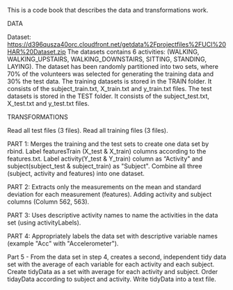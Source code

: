This is a code book that describes the data and transformations work.

DATA

Dataset: https://d396qusza40orc.cloudfront.net/getdata%2Fprojectfiles%2FUCI%20HAR%20Dataset.zip
The datasets contains 6 activities: (WALKING, WALKING_UPSTAIRS, WALKING_DOWNSTAIRS, SITTING, STANDING, LAYING).
The dataset has been randomly partitioned into two sets, where 70% of the volunteers was selected for generating the training data and 30% the test data. The training datasets is stored in the TRAIN folder. It consists of the subject_train.txt, X_train.txt and y_train.txt files.  The test datasets is stored in the TEST folder. It consists of the subject_test.txt, X_test.txt and y_test.txt files.


TRANSFORMATIONS

Read all test files (3 files).
Read all training files (3 files).

PART 1: Merges the training and the test sets to create one data set by rbind.
Label featuresTrain (X_test & X_train) columns according to the features.txt.
Label activity(Y_test & Y_train) column as “Activity" and subject(subject_test & subject_train) as "Subject".
Combine all three (subject, activity and features) into one dataset.

PART 2:  Extracts only the measurements on the mean and standard deviation for each measurement (features).
Adding activity and subject columns (Column 562, 563).

PART 3: Uses descriptive activity names to name the activities in the data set (using activityLabels).

PART 4:  Appropriately labels the data set with descriptive variable names (example "Acc" with "Accelerometer").

Part 5 - From the data set in step 4, creates a second, independent tidy data set with the average of each variable for each activity and each subject.
Create tidyData as a set with average for each activity and subject.
Order tidayData according to subject and activity.
Write tidyData into a text file.


